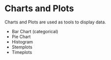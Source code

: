 # Charts and Plots

Charts and Plots are used as tools to display data.

* Bar Chart (categorical)
* Pie Chart
* Histogram
* Stemplots
* Timeplots 

